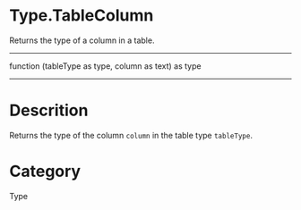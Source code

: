 ﻿# Type.TableColumn
Returns the type of a column in a table.
***
function (tableType as type, column as text) as type
***
# Descrition 
Returns the type of the column <code>column</code> in the table type <code>tableType</code>.
# Category 
Type
